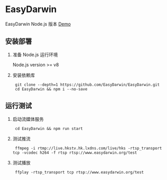 # EasyDarwin

EasyDarwin Node.js 版本 [Demo](http://www.easydarwin.org:10008)

## 安装部署

1. 准备 Node.js 运行环境

    Node.js version >= v8

2. 安装依赖库

        git clone --depth=1 https://github.com/EasyDarwin/EasyDarwin.git
        cd EasyDarwin && npm i --no-save

## 运行测试

1. 启动流媒体服务

        cd EasyDarwin && npm run start

2. 测试推流

        ffmpeg -i rtmp://live.hkstv.hk.lxdns.com/live/hks -rtsp_transport tcp -vcodec h264 -f rtsp rtsp://www.easydarwin.org/test

3. 测试播放

        ffplay -rtsp_transport tcp rtsp://www.easydarwin.org/test        